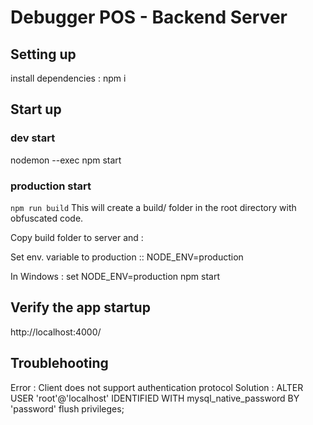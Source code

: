 # Debugger POS - Backend Server


## Setting up
install dependencies : npm i


## Start up

### dev start
nodemon --exec npm start

### production start

`npm run build`
This will create a build/ folder in the root directory with obfuscated code.

Copy build folder to server and :

Set env. variable to production :: NODE_ENV=production

In Windows : 
set NODE_ENV=production
npm start


## Verify the app startup
http://localhost:4000/


## Troublehooting

Error : Client does not support authentication protocol
Solution :
ALTER USER 'root'@'localhost' IDENTIFIED WITH mysql_native_password BY 'password'
flush privileges;







